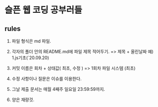 # 슬픈 웹 코딩 공부러들

## rules

1. 파일 형식은 md 파일.

2. 각자의 폴더 안의 README.md에 파일 제목 적어두기.
	=> 제목 + 올린날짜 예) 1.js기초(`20.09.20)

3. 커밋 이름은 회차 + 상태값( 최초, 수정 )
	=> 1회차 파일 시스템 (최초)

4. 수정 사항이나 질문은 이슈를 이용한다.

5. 그날 제출 문서는 매월 4째주 일요일 23:59:59까지.

6. 양은 재량것.

